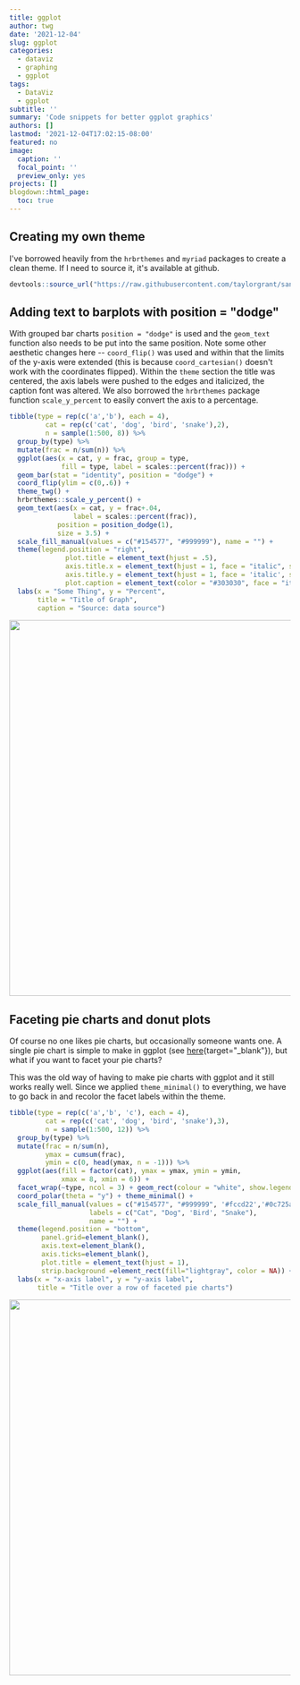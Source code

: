 ```yaml
---
title: ggplot
author: twg
date: '2021-12-04'
slug: ggplot
categories:
  - dataviz
  - graphing
  - ggplot
tags:
  - DataViz
  - ggplot
subtitle: ''
summary: 'Code snippets for better ggplot graphics'
authors: []
lastmod: '2021-12-04T17:02:15-08:00'
featured: no
image:
  caption: ''
  focal_point: ''
  preview_only: yes
projects: []
blogdown::html_page: 
  toc: true
---
```





## Creating my own theme

I've borrowed heavily from the `hrbrthemes` and `myriad` packages to create a clean theme. If I need to source it, it's available at github. 


```r
devtools::source_url("https://raw.githubusercontent.com/taylorgrant/sandbox/master/theme_twg.R")
```

## Adding text to barplots with position = "dodge"

With grouped bar charts `position = "dodge"` is used and the `geom_text` function also needs to be put into the same position. Note some other aesthetic changes here -- `coord_flip()` was used and within that the limits of the y-axis were extended (this is because `coord_cartesian()` doesn't work with the coordinates flipped). Within the `theme` section the title was centered, the axis labels were pushed to the edges and italicized, the caption font was altered. We also borrowed the `hrbrthemes` package function `scale_y_percent` to easily convert the axis to a percentage.  


```r
tibble(type = rep(c('a','b'), each = 4),
         cat = rep(c('cat', 'dog', 'bird', 'snake'),2),
         n = sample(1:500, 8)) %>%
  group_by(type) %>%
  mutate(frac = n/sum(n)) %>%
  ggplot(aes(x = cat, y = frac, group = type, 
             fill = type, label = scales::percent(frac))) + 
  geom_bar(stat = "identity", position = "dodge") + 
  coord_flip(ylim = c(0,.6)) + 
  theme_twg() + 
  hrbrthemes::scale_y_percent() + 
  geom_text(aes(x = cat, y = frac+.04, 
                label = scales::percent(frac)),
            position = position_dodge(1),
            size = 3.5) +
  scale_fill_manual(values = c("#154577", "#999999"), name = "") + 
  theme(legend.position = "right",
              plot.title = element_text(hjust = .5),
              axis.title.x = element_text(hjust = 1, face = "italic", size = 8),
              axis.title.y = element_text(hjust = 1, face = 'italic', size = 8),
              plot.caption = element_text(color = "#303030", face = "italic")) + 
  labs(x = "Some Thing", y = "Percent",
       title = "Title of Graph",
       caption = "Source: data source")
```

<img src="{{< blogdown/postref >}}index.en_files/figure-html/unnamed-chunk-2-1.png" width="672" />

## Faceting pie charts and donut plots 

Of course no one likes pie charts, but occasionally someone wants one. A single pie chart is simple to make in ggplot (see [here](http://www.sthda.com/english/wiki/ggplot2-pie-chart-quick-start-guide-r-software-and-data-visualization){target="_blank"}), but what if you want to facet your pie charts? 

This was the old way of having to make pie charts with ggplot and it still works really well. Since we applied `theme_minimal()` to everything, we have to go back in and recolor the facet labels within the theme.


```r
tibble(type = rep(c('a','b', 'c'), each = 4),
         cat = rep(c('cat', 'dog', 'bird', 'snake'),3),
         n = sample(1:500, 12)) %>%
  group_by(type) %>%
  mutate(frac = n/sum(n),
         ymax = cumsum(frac),
         ymin = c(0, head(ymax, n = -1))) %>%
  ggplot(aes(fill = factor(cat), ymax = ymax, ymin = ymin, 
             xmax = 8, xmin = 6)) +
  facet_wrap(~type, ncol = 3) + geom_rect(colour = "white", show.legend = TRUE) +
  coord_polar(theta = "y") + theme_minimal() + 
  scale_fill_manual(values = c("#154577", "#999999", '#fccd22','#0c725a'),
                    labels = c("Cat", "Dog", 'Bird', "Snake"),
                    name = "") + 
  theme(legend.position = "bottom",
        panel.grid=element_blank(),
        axis.text=element_blank(),
        axis.ticks=element_blank(),
        plot.title = element_text(hjust = 1),
        strip.background =element_rect(fill="lightgray", color = NA)) + 
  labs(x = "x-axis label", y = "y-axis label",
       title = "Title over a row of faceted pie charts")
```

<img src="{{< blogdown/postref >}}index.en_files/figure-html/unnamed-chunk-3-1.png" width="672" />

